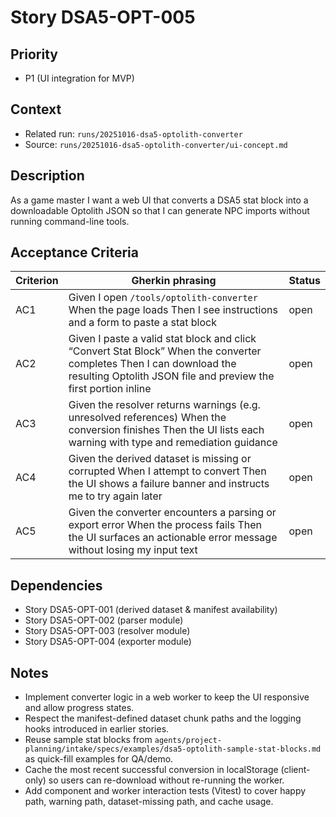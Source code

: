 # Story DSA5-OPT-005

## Priority
- P1 (UI integration for MVP)

## Context
- Related run: `runs/20251016-dsa5-optolith-converter`
- Source: `runs/20251016-dsa5-optolith-converter/ui-concept.md`

## Description
As a game master I want a web UI that converts a DSA5 stat block into a downloadable Optolith JSON so that I can generate NPC imports without running command-line tools.

## Acceptance Criteria
| Criterion | Gherkin phrasing | Status |
| --- | --- | --- |
| AC1 | Given I open `/tools/optolith-converter` When the page loads Then I see instructions and a form to paste a stat block | open |
| AC2 | Given I paste a valid stat block and click “Convert Stat Block” When the converter completes Then I can download the resulting Optolith JSON file and preview the first portion inline | open |
| AC3 | Given the resolver returns warnings (e.g. unresolved references) When the conversion finishes Then the UI lists each warning with type and remediation guidance | open |
| AC4 | Given the derived dataset is missing or corrupted When I attempt to convert Then the UI shows a failure banner and instructs me to try again later | open |
| AC5 | Given the converter encounters a parsing or export error When the process fails Then the UI surfaces an actionable error message without losing my input text | open |

## Dependencies
- Story DSA5-OPT-001 (derived dataset & manifest availability)
- Story DSA5-OPT-002 (parser module)
- Story DSA5-OPT-003 (resolver module)
- Story DSA5-OPT-004 (exporter module)

## Notes
- Implement converter logic in a web worker to keep the UI responsive and allow progress states.
- Respect the manifest-defined dataset chunk paths and the logging hooks introduced in earlier stories.
- Reuse sample stat blocks from `agents/project-planning/intake/specs/examples/dsa5-optolith-sample-stat-blocks.md` as quick-fill examples for QA/demo.
- Cache the most recent successful conversion in localStorage (client-only) so users can re-download without re-running the worker.
- Add component and worker interaction tests (Vitest) to cover happy path, warning path, dataset-missing path, and cache usage.
